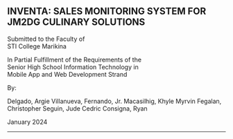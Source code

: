 ## INVENTA: SALES MONITORING SYSTEM  FOR JM2DG CULINARY SOLUTIONS  

Submitted to the Faculty of   
STI College Marikina  

In Partial Fulfillment of the Requirements of the   
Senior High School Information Technology in   
Mobile App and Web Development Strand  

By:

Delgado, Argie
Villanueva, Fernando, Jr.
Macasilhig, Khyle Myrvin
Fegalan, Christopher
Seguin, Jude Cedric
Consigna, Ryan

January 2024

---
